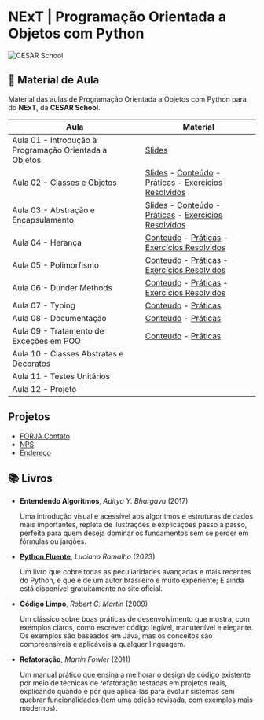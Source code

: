 # NExT | **Programação Orientada a Objetos** com Python

![CESAR School](/cesar_school.png)

## 📝 Material de Aula

Material das aulas de Programação Orientada a Objetos com Python para do **NExT**, da **CESAR School**.

| Aula                                                   | Material |
| ------------------------------------------------------ | -------- |
| Aula 01 - Introdução à Programação Orientada a Objetos | [Slides](https://docs.google.com/presentation/d/1q45dzeqU6dBF9qvJTsX7AdS0sYLXhkE-sQQvzv1dW8o/edit?usp=sharing)|
| Aula 02 - Classes e Objetos                            | [Slides](https://docs.google.com/presentation/d/1Z2Vxl8oyXhR8cPNt1kg7UvpU0MtDqA4-QjDvRm6mufg/edit?usp=sharing) - [Conteúdo](/aula02/README.md) - [Práticas](/aula02/praticas/) - [Exercícios Resolvidos](/aula02/exercicios/) |
| Aula 03 - Abstração e Encapsulamento                   | [Slides](https://docs.google.com/presentation/d/1rDAuxnq-DU1CebK91HuwwQidVieeQplHF7hqYHMeaZ8/edit?usp=sharing) - [Conteúdo](/aula03/README.md) - [Práticas](/aula03/praticas/) - [Exercícios Resolvidos](/aula03/exercicios/) |
| Aula 04 - Herança                                      | [Conteúdo](/aula04/README.md) - [Práticas](/aula04/praticas/) - [Exercícios Resolvidos](/aula04/exercicios/)|
| Aula 05 - Polimorfismo                     | [Conteúdo](/aula05/README.md) - [Práticas](/aula05/praticas/) - [Exercícios Resolvidos](/aula05/exercicios/)|
| Aula 06 - Dunder Methods                   | [Conteúdo](/aula06/README.md) - [Práticas](/aula06/praticas/) - [Exercícios Resolvidos](/aula06/exercicios/)|
| Aula 07 - Typing                           | [Conteúdo](/aula07/README.md) - [Práticas](/aula07/praticas/)|
| Aula 08 - Documentação                     | [Conteúdo](/aula08/README.md) - [Práticas](/aula08/praticas/)|
| Aula 09 - Tratamento de Exceções em POO    | [Conteúdo](/aula09/README.md) - [Práticas](/aula09/praticas/)|
| Aula 10 - Classes Abstratas e Decoratos    | |
| Aula 11 - Testes Unitários                 | |
| Aula 12 - Projeto                          | |
<!--
| Aula de Revisão                            | |
-->

## Projetos

- [FORJA Contato](/forja_contato/)
- [NPS](/nps/)
- [Endereço](/projeto_endereco/)
<!--
- [Endereço](/forja_contato/endereco/)
- [CPF](/forja_contato/cpf/)
-->

## 📚 Livros

- **Entendendo Algoritmos**, _Aditya Y. Bhargava_ (2017)

    Uma introdução visual e acessível aos algoritmos e estruturas de dados mais importantes, repleta de ilustrações e explicações passo a passo, perfeita para quem deseja dominar os fundamentos sem se perder em fórmulas ou jargões.

- [**Python Fluente**](https://pythonfluente.com), _Luciano Ramalho_ (2023)

    Um livro que cobre todas as peculiaridades avançadas e mais recentes do Python, e que é de um autor brasileiro e muito experiente; E ainda está disponível gratuitamente no site oficial.

- **Código Limpo**, _Robert C. Martin_ (2009)

    Um clássico sobre boas práticas de desenvolvimento que mostra, com exemplos claros, como escrever código legível, manutenível e elegante. Os exemplos são baseados em Java, mas os conceitos são compreensíveis e aplicáveis a qualquer linguagem.

- **Refatoração**, _Martin Fowler_ (2011)

    Um manual prático que ensina a melhorar o design de código existente por meio de técnicas de refatoração testadas em projetos reais, explicando quando e por que aplicá-las para evoluir sistemas sem quebrar funcionalidades (tem uma edição revisada, com exemplos mais modernos).
